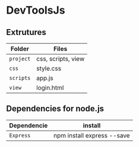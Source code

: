 # DevToolsJs

## Extrutures
Folder     |     Files
------     | ------
`project`   |    css, scripts, view
`css`   | style.css
`scripts`   | app.js
`view`      | login.html

## Dependencies for node.js
Dependencie    |    install
-------------- | ----------
`Express`   |   npm install express --save